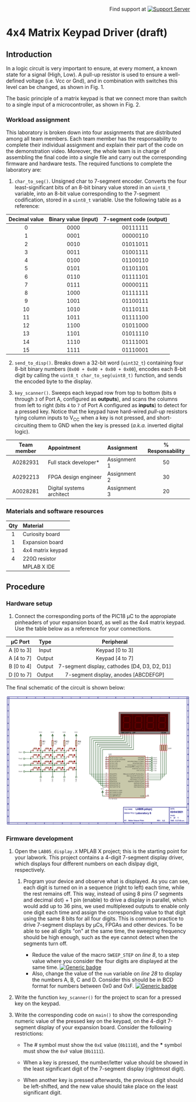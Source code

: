 <div align="right">

Find support at [![Support Server](https://img.shields.io/discord/591914197219016707.svg?color=7289da&label=ComputaciónTEC&logo=discord&style=flat-square)](https://discord.gg/xfB33VMq)

<!--- https://naereen.github.io/badges/ --->

</div>

# 4x4 Matrix Keypad Driver (draft)

## Introduction
In a logic circuit is very important to ensure, at every moment, a known state for a signal (High, Low). A pull-up resistor is used to ensure a well-defined voltage (i.e. Vcc or Gnd), and in combination with switches this level can be changed, as shown in Fig. 1.

The basic principle of a matrix keypad is that we connect more than switch to a single input of a microcontroller, as shown in Fig. 2.

### Workload assignment
This laboratory is broken down into four assignments that are distributed among all team members. Each team member has the responsability to complete their individual assignment and explain their part of the code on the demonstration video. Moreover, the whole team is in charge of assembling the final code into a single file and carry out the corresponding firmware and hardware tests. The required functions to complete the laboratory are:

1. `char_to_seg()`. Unsigned char to 7-segment encoder. Converts the four least-significant bits of an 8-bit binary value stored in an `uint8_t` variable, into an 8-bit value corresponding to the 7-segment codification, stored in a `uint8_t` variable. Use the following table as a reference:

<div align="center">

Decimal value | Binary value (input) | 7-segment code (output)
:---: | :---: | :---:
0  | 0000 | 00111111
1  | 0001 | 00000110
2  | 0010 | 01011011
3  | 0011 | 01001111
4  | 0100 | 01100110
5  | 0101 | 01101101
6  | 0110 | 01111101
7  | 0111 | 00000111
8  | 1000 | 01111111
9  | 1001 | 01100111
10 | 1010 | 01110111
11 | 1011 | 01111100
12 | 1100 | 01011000
13 | 1101 | 01011110
14 | 1110 | 01111001
15 | 1111 | 01110001

</div>

2. `send_to_disp()`. Breaks down a 32-bit word (`uint32_t`) containing four 8-bit binary numbers (`0x00 + 0x00 + 0x00 + 0x00`), encodes each 8-bit digit by calling the `uint8_t char_to_seg(uint8_t)` function, and sends the encoded byte to the display.

3. `key_scanner()`. Sweeps each keypad row from top to bottom (bits `0` through `3` of Port A, configured as **outputs**), and scans the columns from left to right (bits `4` to `7` of Port A configured as **inputs**) to detect for a pressed key. Notice that the keypad have hard-wired _*pull-up*_ resistors tying column inputs to V<sub>CC</sub> when a key is not pressed, and short-circuiting them to GND when the key is pressed (_a.k.a._ inverted digital logic). 

<div align="center">

Team member | Appointment | Assignment | % Responsability
:---: | :--- | :--- | :---:
A0282931 | Full stack developer* | Assignment 1 | 50
A0292213 | FPGA design engineer | Assignment 2 | 30
A0028281 | Digital systems architect | Assignment 3 | 20

<!---
AVAILABLE APPOINTMENTS
Full stack developer
Lead Embedded Design Engineer
FPGA design engineer
Digital systems architect
Electronics engineer
---> 

</div>

### Materials and software resources

<div align="center">

Qty | Material 
:---: | :---
1 | Curiosity board
1 | Expansion board
1 | 4x4 matrix keypad
4 | 220&Omega; resistor
| | MPLAB X IDE 


</div>

<!---
## Pre-lab work
--->

## Procedure

### Hardware setup
1. Connect the corresponding ports of the PIC18 &mu;C to the appropiate pinheaders of your expansion board, as well as the 4x4 matrix keypad. Use the table below as a reference for your connections.

<div align="center">

&mu;C Port | Type | Peripheral
:---: | :---: |:---:
A [0 to 3] | Input | Keypad [0 to 3]
A [4 to 7] | Output | Keypad [4 to 7]
B [0 to 4] | Output | 7-segment display, cathodes [D4, D3, D2, D1]
D [0 to 7] | Output | 7-segment display, anodes [ABCDEFGP]

</div>

The final schematic of the circuit is shown below:

<div align="center">

<img src="img/schematic.png">

</div>

### Firmware development

1. Open the `LAB05_display.X` MPLAB X project; this is the starting point for your labwork. This project contains a 4-digit 7-segment display driver, which displays four different numbers on each dislpay digit, respectively. 

   1. Program your device and observe what is displayed. As you can see, each digit is turned on in a sequence (right to left) each time, while the rest remains off. This way, instead of using 8 pins (7 segments and decimal dot) + 1 pin (enable) to drive a display in parallel, which would add up to 36 pins, we used multiplexed outputs to enable only one digit each time and assign the corresponding value to that digit using the same 8 bits for all four digits. This is common practice to drive 7-segment displays by &mu;Cs, FPGAs and other devices. To be able to see all digits "on" at the same time, the sweeping frequency should be high enough, such as the eye cannot detect when the segments turn off. 
      
      * Reduce the value of the macro `SWEEP_STEP` on _line 8_, to a step value where you consider the four digits are displayed at the same time.  [![Generic badge](https://img.shields.io/badge/TO-REPORT-blue.svg)](https://experiencia21.tec.mx/)
      * Also, change the value of the `num` variable on _line 28_ to display the numbers A, B, C and D. Consider this should be in BCD format for numbers between 0x0 and 0xF. [![Generic badge](https://img.shields.io/badge/TO-REPORT-blue.svg)](https://experiencia21.tec.mx/)

2. Write the function `key_scanner()` for the project to scan for a pressed key on the keypad. 

3. Write the corresponding code on `main()` to show the corresponding numeric value of the pressed key on the keypad, on the 4-digit 7-segment display of your expansion board. Consider the following restrictions:  
      
    * The _*#*_ symbol must show the `0xE` value (`0b1110`), and the __*__ symbol must show the `0xF` value (`0b1111`).

    * When a key is pressed, the number/letter value should be showed in the least significant digit of the 7-segment display (rightmost digit).
    
    * When another key is pressed afterwards, the previous digit should be left-shifted, and the new value should take place on the least significant digit.



